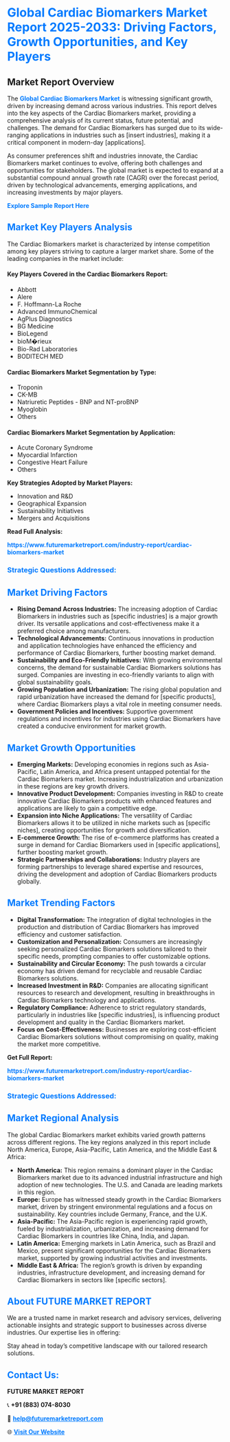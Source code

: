 <h1 style="color: #007BFF;">Global Cardiac Biomarkers Market Report 2025-2033: Driving Factors, Growth Opportunities, and Key Players</h1>

<section id="overview">
<h2>Market Report Overview</h2>
<p>The <a href="https://www.futuremarketreport.com/industry-report/cardiac-biomarkers-market" style="color: #007BFF; text-decoration: none;"><strong>Global Cardiac Biomarkers Market</strong></a> is witnessing significant growth, driven by increasing demand across various industries. This report delves into the key aspects of the Cardiac Biomarkers market, providing a comprehensive analysis of its current status, future potential, and challenges. The demand for Cardiac Biomarkers has surged due to its wide-ranging applications in industries such as [insert industries], making it a critical component in modern-day [applications].</p>
<p>As consumer preferences shift and industries innovate, the Cardiac Biomarkers market continues to evolve, offering both challenges and opportunities for stakeholders. The global market is expected to expand at a substantial compound annual growth rate (CAGR) over the forecast period, driven by technological advancements, emerging applications, and increasing investments by major players.</p>
</section>

<section id="overview">
<p><a href="https://www.futuremarketreport.com/request-sample/reportId=64106" style="color: #007BFF; text-decoration: none;"><strong>Explore Sample Report Here</strong></a></p>
</section>

<section id="key-players">
<h2 style="color: #007BFF;">Market Key Players Analysis</h2>
<p>The Cardiac Biomarkers market is characterized by intense competition among key players striving to capture a larger market share. Some of the leading companies in the market include:</p>
<h4>Key Players Covered in the Cardiac Biomarkers Report:</h4>
<ul><li>Abbott</li><li>Alere</li><li>F. Hoffmann-La Roche</li><li>Advanced ImmunoChemical</li><li>AgPlus Diagnostics</li><li>BG Medicine</li><li>BioLegend</li><li>bioM�rieux</li><li>Bio-Rad Laboratories</li><li>BODITECH MED</li></ul>
<h4>Cardiac Biomarkers Market Segmentation by Type:</h4>
<ul><li>Troponin</li><li>CK-MB</li><li>Natriuretic Peptides - BNP and NT-proBNP</li><li>Myoglobin</li><li>Others</li></ul>

<h4>Cardiac Biomarkers Market Segmentation by Application:</h4>
<ul><li>Acute Coronary Syndrome</li><li>Myocardial Infarction</li><li>Congestive Heart Failure</li><li>Others</li></ul>
<p><strong>Key Strategies Adopted by Market Players:</strong></p>
<ul>
<li>Innovation and R&D</li>
<li>Geographical Expansion</li>
<li>Sustainability Initiatives</li>
<li>Mergers and Acquisitions</li>
</ul>
</section>

<section>
<p><strong>Read Full Analysis: </strong></p><a href="https://www.futuremarketreport.com/industry-report/cardiac-biomarkers-market" style="color: #007BFF; text-decoration: none;"><strong>https://www.futuremarketreport.com/industry-report/cardiac-biomarkers-market</strong></a>
<h3 style="color: #007BFF;">Strategic Questions Addressed:</h3>
</section>

<section id="driving-factors">
<h2 style="color: #007BFF;">Market Driving Factors</h2>
<ul>
<li><strong>Rising Demand Across Industries:</strong> The increasing adoption of Cardiac Biomarkers in industries such as [specific industries] is a major growth driver. Its versatile applications and cost-effectiveness make it a preferred choice among manufacturers.</li>
<li><strong>Technological Advancements:</strong> Continuous innovations in production and application technologies have enhanced the efficiency and performance of Cardiac Biomarkers, further boosting market demand.</li>
<li><strong>Sustainability and Eco-Friendly Initiatives:</strong> With growing environmental concerns, the demand for sustainable Cardiac Biomarkers solutions has surged. Companies are investing in eco-friendly variants to align with global sustainability goals.</li>
<li><strong>Growing Population and Urbanization:</strong> The rising global population and rapid urbanization have increased the demand for [specific products], where Cardiac Biomarkers plays a vital role in meeting consumer needs.</li>
<li><strong>Government Policies and Incentives:</strong> Supportive government regulations and incentives for industries using Cardiac Biomarkers have created a conducive environment for market growth.</li>
</ul>
</section>

<section id="growth-opportunities">
<h2 style="color: #007BFF;">Market Growth Opportunities</h2>
<ul>
<li><strong>Emerging Markets:</strong> Developing economies in regions such as Asia-Pacific, Latin America, and Africa present untapped potential for the Cardiac Biomarkers market. Increasing industrialization and urbanization in these regions are key growth drivers.</li>
<li><strong>Innovative Product Development:</strong> Companies investing in R&D to create innovative Cardiac Biomarkers products with enhanced features and applications are likely to gain a competitive edge.</li>
<li><strong>Expansion into Niche Applications:</strong> The versatility of Cardiac Biomarkers allows it to be utilized in niche markets such as [specific niches], creating opportunities for growth and diversification.</li>
<li><strong>E-commerce Growth:</strong> The rise of e-commerce platforms has created a surge in demand for Cardiac Biomarkers used in [specific applications], further boosting market growth.</li>
<li><strong>Strategic Partnerships and Collaborations:</strong> Industry players are forming partnerships to leverage shared expertise and resources, driving the development and adoption of Cardiac Biomarkers products globally.</li>
</ul>
</section>

<section id="trending-factors">
<h2 style="color: #007BFF;">Market Trending Factors</h2>
<ul>
<li><strong>Digital Transformation:</strong> The integration of digital technologies in the production and distribution of Cardiac Biomarkers has improved efficiency and customer satisfaction.</li>
<li><strong>Customization and Personalization:</strong> Consumers are increasingly seeking personalized Cardiac Biomarkers solutions tailored to their specific needs, prompting companies to offer customizable options.</li>
<li><strong>Sustainability and Circular Economy:</strong> The push towards a circular economy has driven demand for recyclable and reusable Cardiac Biomarkers solutions.</li>
<li><strong>Increased Investment in R&D:</strong> Companies are allocating significant resources to research and development, resulting in breakthroughs in Cardiac Biomarkers technology and applications.</li>
<li><strong>Regulatory Compliance:</strong> Adherence to strict regulatory standards, particularly in industries like [specific industries], is influencing product development and quality in the Cardiac Biomarkers market.</li>
<li><strong>Focus on Cost-Effectiveness:</strong> Businesses are exploring cost-efficient Cardiac Biomarkers solutions without compromising on quality, making the market more competitive.</li>
</ul>
</section>

<section>
<p><strong>Get Full Report: </strong></p><a href="https://www.futuremarketreport.com/industry-report/cardiac-biomarkers-market" style="color: #007BFF; text-decoration: none;"><strong>https://www.futuremarketreport.com/industry-report/cardiac-biomarkers-market</strong></a>
<h3 style="color: #007BFF;">Strategic Questions Addressed:</h3>
</section>


<section id="regional-analysis">
<h2 style="color: #007BFF;">Market Regional Analysis</h2>
<p>The global Cardiac Biomarkers market exhibits varied growth patterns across different regions. The key regions analyzed in this report include North America, Europe, Asia-Pacific, Latin America, and the Middle East & Africa:</p>
<ul>
<li><strong>North America:</strong> This region remains a dominant player in the Cardiac Biomarkers market due to its advanced industrial infrastructure and high adoption of new technologies. The U.S. and Canada are leading markets in this region.</li>
<li><strong>Europe:</strong> Europe has witnessed steady growth in the Cardiac Biomarkers market, driven by stringent environmental regulations and a focus on sustainability. Key countries include Germany, France, and the U.K.</li>
<li><strong>Asia-Pacific:</strong> The Asia-Pacific region is experiencing rapid growth, fueled by industrialization, urbanization, and increasing demand for Cardiac Biomarkers in countries like China, India, and Japan.</li>
<li><strong>Latin America:</strong> Emerging markets in Latin America, such as Brazil and Mexico, present significant opportunities for the Cardiac Biomarkers market, supported by growing industrial activities and investments.</li>
<li><strong>Middle East & Africa:</strong> The region’s growth is driven by expanding industries, infrastructure development, and increasing demand for Cardiac Biomarkers in sectors like [specific sectors].</li>
</ul>
</section>

<footer>
<h2 style="color: #007BFF;">About FUTURE MARKET REPORT</h2>
<p>We are a trusted name in market research and advisory services, delivering actionable insights and strategic support to businesses across diverse industries. Our expertise lies in offering:</p>

<p>Stay ahead in today’s competitive landscape with our tailored research solutions.</p>

<h2 style="color: #007BFF;">Contact Us:</h2>
<p><strong>FUTURE MARKET REPORT</strong></p>
<p>📞 <strong>+91 (883) 074-8030</strong></p>
<p>📧 <strong><a href="mailto:help@futuremarketreport.com" style="color: #007BFF;">help@futuremarketreport.com</a></strong></p>
<p>🌐 <strong><a href="https://www.futuremarketreport.com/" style="color: #007BFF;">Visit Our Website</a></strong></p>
</footer>